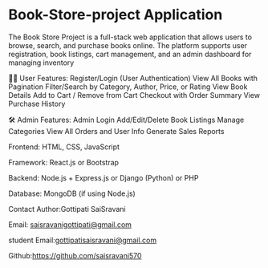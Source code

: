 # Book-Store-project Application 

The Book Store Project is a full-stack web application that allows users to browse, search, and purchase books online. The platform supports user registration, book listings, cart management, and an admin dashboard for managing inventory 

🧑‍💻 User Features:
Register/Login (User Authentication)
View All Books with Pagination
Filter/Search by Category, Author, Price, or Rating
View Book Details
Add to Cart / Remove from Cart
Checkout with Order Summary
View Purchase History

🛠️ Admin Features:
Admin Login
Add/Edit/Delete Book Listings
Manage Categories
View All Orders and User Info
Generate Sales Reports

Frontend:
HTML, CSS, JavaScript

Framework: React.js or Bootstrap

Backend:
Node.js + Express.js or Django (Python) or PHP

Database:
MongoDB (if using Node.js)

Contact Author:Gottipati SaiSravani

Email: saisravanigottipati@gmail.com

student Email:gottipatisaisravani@gmail.com

Github:https://github.com/saisravani570
